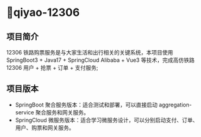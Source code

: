 # 🚀qiyao-12306
## 项目简介
12306 铁路购票服务是与大家生活和出行相关的关键系统，本项目使用 SpringBoot3 + Java17 + SpringCloud Alibaba + Vue3 等技术，完成高仿铁路 12306 用户 + 抢票 + 订单 + 支付服务;

## 项目版本
<ul>
  <li>SpringBoot 聚合服务版本：适合测试和部署，可以直接启动 aggregation-service 聚合服务和网关服务。</li>
  <li>SpringCloud 微服务版本：适合学习微服务设计，可以分别启动支付、订单、用户、购票和网关服务。</li>
</ul>
